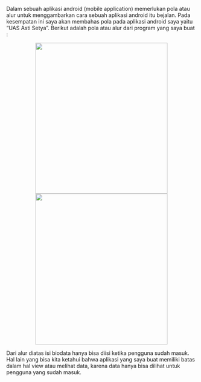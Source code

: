 Dalam sebuah aplikasi android (mobile application) memerlukan pola atau alur untuk menggambarkan cara sebuah aplikasi android itu bejalan. Pada kesempatan ini saya akan membahas pola pada aplikasi android saya yaitu “UAS Asti Setya”. Berikut adalah pola atau alur dari program yang saya buat :
 <p align="center">
<img src="https://github.com/astisetyaningsih/Tugas-UAS/blob/master/Flow&nbsp;chart.jpg" width="350" height="400"/>
<img src="https://github.com/astisetyaningsih/Tugas-UAS/blob/master/Flowchart.jpg" width="350" height="400"/>
</p>
 Dari alur diatas isi biodata hanya bisa diisi ketika pengguna sudah masuk. Hal lain yang bisa kita ketahui bahwa aplikasi yang saya buat memiliki batas dalam hal view atau melihat data, karena data hanya bisa dilihat untuk pengguna yang sudah masuk.
